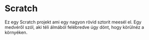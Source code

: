 # Scratch
Ez egy Scratch projekt ami egy nagyon rövid sztorit meesél el. Egy medvéről szól, aki téli álmából felébredve úgy dönt, hogy körülnéz a környéken.
